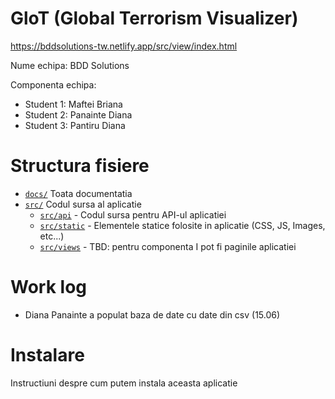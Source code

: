 # GloT (Global Terrorism Visualizer)
https://bddsolutions-tw.netlify.app/src/view/index.html


Nume echipa: BDD Solutions

Componenta echipa:

* Student 1: Maftei Briana
* Student 2: Panainte Diana
* Student 3: Pantiru Diana

# Structura fisiere

* [`docs/`](/docs) Toata documentatia
* [`src/`](/src) Codul sursa al aplicatie
    * [`src/api`](/src/api) - Codul sursa pentru API-ul aplicatiei
    * [`src/static`](/src/static) - Elementele statice folosite in aplicatie (CSS, JS, Images, etc...)
    * [`src/views`](/src/views) - TBD: pentru componenta I pot fi paginile aplicatiei

# Work log

* Diana Panainte a populat baza de date cu date din csv (15.06)


# Instalare

Instructiuni despre cum putem instala aceasta aplicatie
